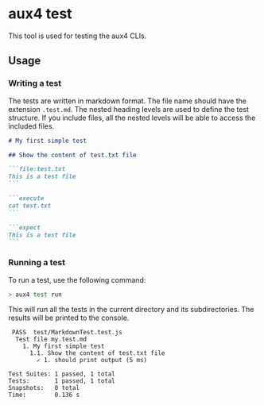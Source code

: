 # aux4 test

This tool is used for testing the aux4 CLIs.

## Usage

### Writing a test

The tests are written in markdown format. The file name should have the extension `.test.md`. 
The nested heading levels are used to define the test structure. If you include files, all the nested levels will be able to access the included files.

````markdown
# My first simple test

## Show the content of test.txt file

```file:test.txt
This is a test file
```

```execute
cat test.txt
```

```expect
This is a test file
```
````

### Running a test

To run a test, use the following command:

```bash
> aux4 test run
```

This will run all the tests in the current directory and its subdirectories. The results will be printed to the console.

```text
 PASS  test/MarkdownTest.test.js
  Test file my.test.md
    1. My first simple test
      1.1. Show the content of test.txt file
        ✓ 1. should print output (5 ms)

Test Suites: 1 passed, 1 total
Tests:       1 passed, 1 total
Snapshots:   0 total
Time:        0.136 s
```

